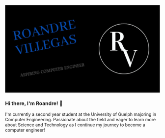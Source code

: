 <img src = images/img_for_readme.jpg> 

### Hi there, I'm Roandre! 👋

I'm currently a second year student at the University of Guelph majoring in Computer Engineering.  Passionate about the field and eager to learn more about Science and Technology as I continue my journey to become a computer engineer! 

<!--
**RoandreVillegas/RoandreVillegas** is a ✨ _special_ ✨ repository because its `README.md` (this file) appears on your GitHub profile.

Here are some ideas to get you started:

- 🔭 I’m currently working on ...
- 🌱 I’m currently learning ...
- 👯 I’m looking to collaborate on ...
- 🤔 I’m looking for help with ...
- 💬 Ask me about ...
- 📫 How to reach me: ...
- 😄 Pronouns: ...
- ⚡ Fun fact: ...
-->
